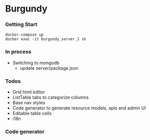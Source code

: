 # Burgundy

### Getting Start
```shell
docker-compose up
docker exec -it burgundy_server_1 sh
```

### In process
- Switching to mongodb
  - update server/package.json

### Todos
- Grid html editor
- ListTable tabs to categorize columns
- Base nav styles
- Code generator to generate resource models, apis and admin UI
- Editable table cells
- i18n

### Code generator